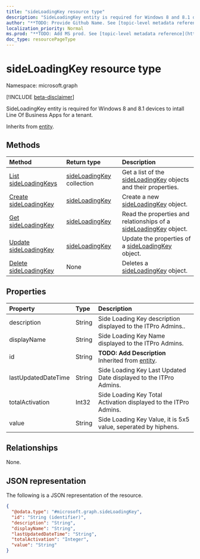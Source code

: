 ```yaml
---
title: "sideLoadingKey resource type"
description: "SideLoadingKey entity is required for Windows 8 and 8.1 devices to intall Line Of Business Apps for a tenant."
author: "**TODO: Provide Github Name. See [topic-level metadata reference](https://msgo.azurewebsites.net/add/document/guidelines/metadata.html#topic-level-metadata)**"
localization_priority: Normal
ms.prod: "**TODO: Add MS prod. See [topic-level metadata reference](https://msgo.azurewebsites.net/add/document/guidelines/metadata.html#topic-level-metadata)**"
doc_type: resourcePageType
---
```


# sideLoadingKey resource type

Namespace: microsoft.graph

[!INCLUDE [beta-disclaimer](../../includes/beta-disclaimer.md)]

SideLoadingKey entity is required for Windows 8 and 8.1 devices to intall Line Of Business Apps for a tenant.


Inherits from [entity](../resources/entity.md).

## Methods
|Method|Return type|Description|
|:---|:---|:---|
|[List sideLoadingKeys](../api/sideloadingkey-list.md)|[sideLoadingKey](../resources/sideloadingkey.md) collection|Get a list of the [sideLoadingKey](../resources/sideloadingkey.md) objects and their properties.|
|[Create sideLoadingKey](../api/sideloadingkey-create.md)|[sideLoadingKey](../resources/sideloadingkey.md)|Create a new [sideLoadingKey](../resources/sideloadingkey.md) object.|
|[Get sideLoadingKey](../api/sideloadingkey-get.md)|[sideLoadingKey](../resources/sideloadingkey.md)|Read the properties and relationships of a [sideLoadingKey](../resources/sideloadingkey.md) object.|
|[Update sideLoadingKey](../api/sideloadingkey-update.md)|[sideLoadingKey](../resources/sideloadingkey.md)|Update the properties of a [sideLoadingKey](../resources/sideloadingkey.md) object.|
|[Delete sideLoadingKey](../api/sideloadingkey-delete.md)|None|Deletes a [sideLoadingKey](../resources/sideloadingkey.md) object.|

## Properties
|Property|Type|Description|
|:---|:---|:---|
|description|String|Side Loading Key description displayed to the ITPro Admins..|
|displayName|String|Side Loading Key Name displayed to the ITPro Admins.|
|id|String|**TODO: Add Description** Inherited from [entity](../resources/entity.md).|
|lastUpdatedDateTime|String|Side Loading Key Last Updated Date displayed to the ITPro Admins.|
|totalActivation|Int32|Side Loading Key Total Activation displayed to the ITPro Admins.|
|value|String|Side Loading Key Value, it is 5x5 value, seperated by hiphens.|

## Relationships
None.

## JSON representation
The following is a JSON representation of the resource.
<!-- {
  "blockType": "resource",
  "keyProperty": "id",
  "@odata.type": "microsoft.graph.sideLoadingKey",
  "baseType": "microsoft.graph.entity",
  "openType": false
}
-->
``` json
{
  "@odata.type": "#microsoft.graph.sideLoadingKey",
  "id": "String (identifier)",
  "description": "String",
  "displayName": "String",
  "lastUpdatedDateTime": "String",
  "totalActivation": "Integer",
  "value": "String"
}
```

